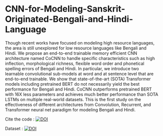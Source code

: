 # CNN-for-Modeling-Sanskrit-Originated-Bengali-and-Hindi-Language
Though recent works have focused on modeling high resource languages, the area is still unexplored for low resource languages like Bengali and Hindi. We propose an end-to-end trainable memory efficient CNN architecture named CoCNN to handle specific characteristics such as high inflection, morphological richness, flexible word order and phonetical spelling errors of Bengali and Hindi. In particular, we introduce two learnable convolutional sub-models at word and at sentence level that are end-to-end trainable. We show that state-of-the-art (SOTA) Transformer models including pretrained BERT do not necessarily yield the best performance for Bengali and Hindi. CoCNN outperforms pretrained BERT with 16X less parameters and achieves much better performance than SOTA LSTMs on multiple real-world datasets. This is the first study on the effectiveness of different architectures from Convolution, Recurrent, and Transformer neural net paradigm for modeling Bengali and Hindi.

Cite the code : [![DOI](https://zenodo.org/badge/544746084.svg)](https://zenodo.org/badge/latestdoi/544746084)

Dataset : [![DOI](https://zenodo.org/badge/DOI/10.5281/zenodo.7137398.svg)](https://doi.org/10.5281/zenodo.7137398)
